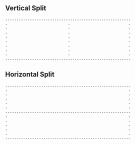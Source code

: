 ## Vertical Split

    --------------------------------------------------------
    -                           -                          -
    -                           -                          -
    -                           -                          -
    -                           -                          -
    -                           -                          -
    -                           -                          -
    -                           -                          -
    -                           -                          -
    --------------------------------------------------------
    
## Horizontal Split

    --------------------------------------------------------
    -                                                      -
    -                                                      -
    -                                                      -
    -                                                      -
    -                                                      -
    --------------------------------------------------------
    -                                                      -
    -                                                      -
    -                                                      -
    -                                                      -
    -                                                      -
    --------------------------------------------------------
